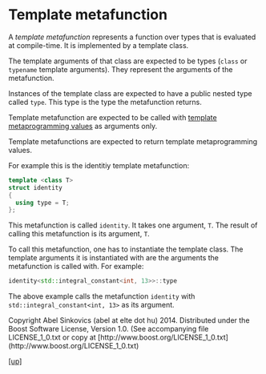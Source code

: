 # Template metafunction

A _template metafunction_ represents a function over types that is evaluated at
compile-time. It is implemented by a template class.

The template arguments of that class are expected to be types (`class` or
`typename` template arguments). They represent the arguments of the
metafunction.

Instances of the template class are expected to have a public nested type called
`type`. This type is the type the metafunction returns.

Template metafunction are expected to be called with [template metaprogramming
values](metaprogramming_value.html) as arguments only.

Template metafunctions are expected to return template metaprogramming values.

For example this is the identitiy template metafunction:

```cpp
template <class T>
struct identity
{
  using type = T;
};
```

This metafunction is called `identity`. It takes one argument, `T`. The result
of calling this metafunction is its argument, `T`.

To call this metafunction, one has to instantiate the template class. The
template arguments it is instantiated with are the arguments the metafunction is
called with. For example:

```cpp
identity<std::integral_constant<int, 13>>::type
```

The above example calls the metafunction `identity` with
`std::integral_constant<int, 13>` as its argument.

<p class="copyright">
Copyright Abel Sinkovics (abel at elte dot hu) 2014.
Distributed under the Boost Software License, Version 1.0.
(See accompanying file LICENSE_1_0.txt or copy at
[http://www.boost.org/LICENSE_1_0.txt](http://www.boost.org/LICENSE_1_0.txt)
</p>

[[up]](reference.html)

